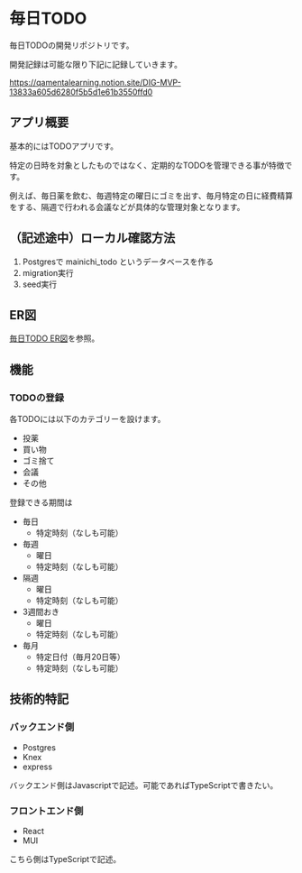 # 毎日TODO
毎日TODOの開発リポジトリです。

開発記録は可能な限り下記に記録していきます。

https://qamentalearning.notion.site/DIG-MVP-13833a605d6280f5b5d1e61b3550ffd0

## アプリ概要
基本的にはTODOアプリです。

特定の日時を対象としたものではなく、定期的なTODOを管理できる事が特徴です。

例えば、毎日薬を飲む、毎週特定の曜日にゴミを出す、毎月特定の日に経費精算をする、隔週で行われる会議などが具体的な管理対象となります。

## （記述途中）ローカル確認方法
1. Postgresで mainichi_todo というデータベースを作る
2. migration実行
3. seed実行

## ER図
[毎日TODO ER図](./ER.md)を参照。

## 機能
### TODOの登録
各TODOには以下のカテゴリーを設けます。
- 投薬
- 買い物
- ゴミ捨て
- 会議
- その他

登録できる期間は
- 毎日
  - 特定時刻（なしも可能）
- 毎週
  - 曜日
  - 特定時刻（なしも可能）
- 隔週
  - 曜日
  - 特定時刻（なしも可能）
- 3週間おき
  - 曜日
  - 特定時刻（なしも可能）
- 毎月
  - 特定日付（毎月20日等）
  - 特定時刻（なしも可能）

## 技術的特記
### バックエンド側
- Postgres
- Knex
- express

バックエンド側はJavascriptで記述。可能であればTypeScriptで書きたい。

### フロントエンド側
- React
- MUI

こちら側はTypeScriptで記述。